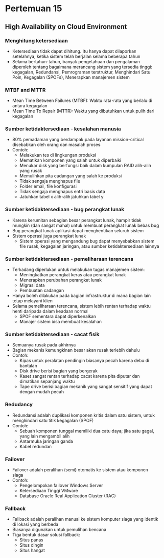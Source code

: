 # Pertemuan 15
## High Availability on Cloud Environment

### Menghitung ketersediaan
- Ketersediaan tidak dapat dihitung. Itu hanya dapat dilaporkan setelahnya, ketika sistem telah berjalan selama beberapa tahun
- Selama bertahun-tahun, banyak pengetahuan dan pengalaman diperoleh tentang bagaimana merancang sistem yang tersedia tinggi: kegagalan, Redundansi, Pemrograman terstruktur, Menghindari Satu Poin, Kegagalan (SPOFs), Menerapkan manajemen sistem

### MTBF and MTTR
- Mean Time Between Failures (MTBF): Waktu rata-rata yang berlalu di antara kegagalan
- Mean Time To Repair (MTTR): Waktu yang dibutuhkan untuk pulih dari kegagalan

### Sumber ketidaktersediaan - kesalahan manusia
- 80% pemadaman yang berdampak pada layanan mission-critical disebabkan oleh orang dan masalah proses
- Contoh:
    - Melakukan tes di lingkungan produksi
    - Mematikan komponen yang salah untuk diperbaiki
    - Menukar disk yang berfungsi baik dalam kumpulan RAID alih-alih yang rusak
    - Memulihkan pita cadangan yang salah ke produksi
    - Tidak sengaja menghapus file
    - Folder email, file konfigurasi
    - Tidak sengaja menghapus entri basis data
    - Jatuhkan tabel x alih-alih jatuhkan tabel y

### Sumber ketidaktersediaan - bug perangkat lunak
- Karena kerumitan sebagian besar perangkat lunak, hampir tidak mungkin (dan sangat mahal) untuk membuat perangkat lunak bebas bug
- Bug perangkat lunak aplikasi dapat menghentikan seluruh sistem
- Sistem operasi juga perangkat lunak
    - Sistem operasi yang mengandung bug dapat menyebabkan sistem file rusak, kegagalan jaringan, atau sumber ketidaktersediaan lainnya

### Sumber ketidaktersediaan - pemeliharaan terencana
- Terkadang diperlukan untuk melakukan tugas manajemen sistem:
    - Meningkatkan perangkat keras atau perangkat lunak
    - Menerapkan perubahan perangkat lunak
    - Migrasi data
    - Pembuatan cadangan
- Hanya boleh dilakukan pada bagian infrastruktur di mana bagian lain tetap melayani klien
- Selama pemeliharaan terencana, sistem lebih rentan terhadap waktu henti daripada dalam keadaan normal
    - SPOF sementara dapat diperkenalkan
    - Manajer sistem bisa membuat kesalahan

### Sumber ketidaktersediaan - cacat fisik
- Semuanya rusak pada akhirnya
- Bagian mekanis kemungkinan besar akan rusak terlebih dahulu
- Contoh:
    - Kipas untuk peralatan pendingin biasanya pecah karena debu di bantalan
    - Disk drive berisi bagian yang bergerak
    - Kaset sangat rentan terhadap cacat karena pita diputar dan dimatikan sepanjang waktu
    - Tape drive berisi bagian mekanik yang sangat sensitif yang dapat dengan mudah pecah

### Redudancy
- Redundansi adalah duplikasi komponen kritis dalam satu sistem, untuk menghindari satu titik kegagalan (SPOF)
- Contoh:
    - Sebuah komponen tunggal memiliki dua catu daya; jika satu gagal, yang lain mengambil alih
    - Antarmuka jaringan ganda
    - Kabel redundan

### Failover
- Failover adalah peralihan (semi) otomatis ke sistem atau komponen siaga
- Contoh:
    - Pengelompokan failover Windows Server
    - Ketersediaan Tinggi VMware
    - Database Oracle Real Application Cluster (RAC)

### Fallback
- Fallback adalah peralihan manual ke sistem komputer siaga yang identik di lokasi yang berbeda
- Biasanya digunakan untuk pemulihan bencana
- Tiga bentuk dasar solusi fallback:
    - Situs panas
    - Situs dingin
    - Situs hangat
